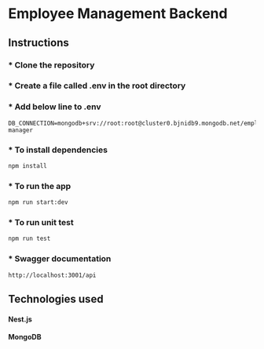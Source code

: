 # Employee Management Backend

## Instructions

###                 * Clone the repository

###                 * Create a file called .env in the root directory

###                 * Add below line to .env

```
DB_CONNECTION=mongodb+srv://root:root@cluster0.bjnidb9.mongodb.net/employee-manager
```

###                 * To install dependencies

```bash
npm install
```

###                 * To run the app

```bash
npm run start:dev
```

###                 * To run unit test

```bash
npm run test 
```

###    * Swagger documentation

````
http://localhost:3001/api
````

## Technologies used

#### Nest.js

#### MongoDB 